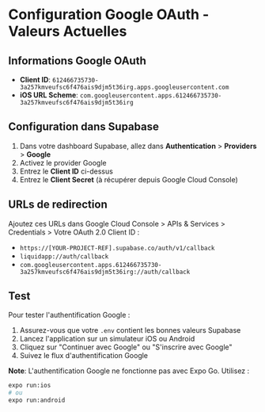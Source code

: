 # Configuration Google OAuth - Valeurs Actuelles

## Informations Google OAuth

- **Client ID**: `612466735730-3a257kmveufsc6f476ais9djm5t36irg.apps.googleusercontent.com`
- **iOS URL Scheme**: `com.googleusercontent.apps.612466735730-3a257kmveufsc6f476ais9djm5t36irg`

## Configuration dans Supabase

1. Dans votre dashboard Supabase, allez dans **Authentication** > **Providers** > **Google**
2. Activez le provider Google
3. Entrez le **Client ID** ci-dessus
4. Entrez le **Client Secret** (à récupérer depuis Google Cloud Console)

## URLs de redirection

Ajoutez ces URLs dans Google Cloud Console > APIs & Services > Credentials > Votre OAuth 2.0 Client ID :

- `https://[YOUR-PROJECT-REF].supabase.co/auth/v1/callback`
- `liquidapp://auth/callback`
- `com.googleusercontent.apps.612466735730-3a257kmveufsc6f476ais9djm5t36irg://auth/callback`

## Test

Pour tester l'authentification Google :

1. Assurez-vous que votre `.env` contient les bonnes valeurs Supabase
2. Lancez l'application sur un simulateur iOS ou Android
3. Cliquez sur "Continuer avec Google" ou "S'inscrire avec Google"
4. Suivez le flux d'authentification Google

**Note**: L'authentification Google ne fonctionne pas avec Expo Go. Utilisez :
```bash
expo run:ios
# ou
expo run:android
```